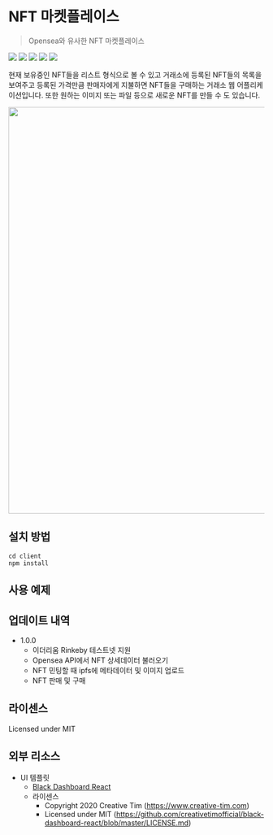 # NFT 마켓플레이스
> Opensea와 유사한 NFT 마켓플레이스

<img src="https://img.shields.io/badge/Javascript-F7DF1E?style=flat&logo=Javascript&logoColor=white"/></a>
<img src="https://img.shields.io/badge/React-61DAFB?style=flat&logo=React&logoColor=white"/></a>
<img src="https://img.shields.io/badge/MobX-FF9955?style=flat&logo=Mobx&logoColor=white"/></a>
<img src="https://img.shields.io/badge/Solidity-363636?style=flat&logo=Solidity&logoColor=white"/></a>
<img src="https://img.shields.io/badge/IPFS-65C2CB?style=flat&logo=IPFS&logoColor=white"/></a>

현재 보유중인 NFT들을 리스트 형식으로 볼 수 있고 거래소에 등록된 NFT들의 목록을 보여주고 등록된 가격만큼 판매자에게 지불하면 NFT들을 구매하는 거래소 웹 어플리케이션입니다. 또한 원하는 이미지 또는 파일 등으로 새로운 NFT를 만들 수 도 있습니다.  

<img src="https://user-images.githubusercontent.com/34996487/173266988-395edca3-5148-4345-98bc-229ebb79a91f.png" width="800"></img>

## 설치 방법
```
cd client
npm install
```

## 사용 예제

## 업데이트 내역
- 1.0.0
  - 이더리움 Rinkeby 테스트넷 지원
  - Opensea API에서 NFT 상세데이터 불러오기
  - NFT 민팅할 때 ipfs에 메타데이터 및 이미지 업로드
  - NFT 판매 및 구매

## 라이센스
Licensed under MIT

## 외부 리소스
- UI 템플릿
  - [Black Dashboard React](https://demos.creative-tim.com/black-dashboard-react/#/dashboard)
  - 라이센스
    - Copyright 2020 Creative Tim (https://www.creative-tim.com)
    - Licensed under MIT (https://github.com/creativetimofficial/black-dashboard-react/blob/master/LICENSE.md)
